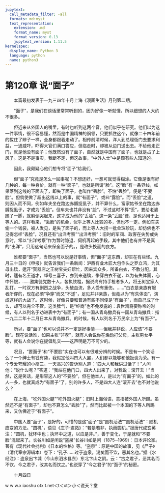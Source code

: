 ```yaml
---
jupytext:
  cell_metadata_filter: -all
  formats: md:myst
  text_representation:
    extension: .md
    format_name: myst
    format_version: 0.13
    jupytext_version: 1.11.5
kernelspec:
  display_name: Python 3
  language: python
  name: python3
---
```

# 第120章  说“面子” 

　　本篇最初发表于一九三四年十月上海《漫画生活》月刊第二期。 

　　“面子”，是我们在谈话里常常听到的，因为好像一听就懂，所以细想的人大约不很多。 

　　但近来从外国人的嘴里，有时也听到这两个音，他们似乎在研究。他们以为这一件事情，很不容易懂，然而是中国精神的纲领，只要抓住这个，就像二十四年前的拔住了辫子一样，全身都跟着走动了。相传前清时候，洋人到总理衙门去要求利益，一通威吓，吓得大官们满口答应，但临走时，却被从边门送出去。不给他走正门，就是他没有面子；他既然没有了面子，自然就是中国有了面子，也就是占了上风了。这是不是事实，我断不定，但这故事，“中外人士”中是颇有些人知道的。 

　　因此，我颇疑心他们想专将“面子”给我们。 

　　但“面子”究竟是怎么一回事呢？不想还好，一想可就觉得糊涂。它像是很有好几种的，每一种身价，就有一种“面子”，也就是所谓“脸”。这“脸”有一条界线，如果落到这线的下面去了，即失了面子，也叫作“丢脸”。不怕“丢脸”，便是“不要脸”。但倘使做了超出这线以上的事，就“有面子”，或曰“露脸”。而“丢脸”之道，则因人而不同，例如车夫坐在路边赤膊捉虱子，并不算什么，富家姑爷坐在路边赤膊捉虱子，才成为“丢脸”。但车夫也并非没有“脸”，不过这时不算“丢”，要给老婆踢了一脚，就躺倒哭起来，这才成为他的“丢脸”。这一条“丢脸”律，是也适用于上等人的。这样看来，“丢脸”的机会，似乎上等人比较的多，但也不一定。例如车夫偷一个钱袋，被人发见，是失了面子的，而上等人大捞一批金珠珍玩，却仿佛也不见得怎样“丢脸”，况且还有“出洋考察”“出洋考察”：旧时的军阀、政客在失势或失意时，常以“出洋考察”作为暂时隐退、伺机再起的手段。其中他们也有并不是真的“出洋”，只用这句话来保全面子的。，是改头换面的良方。 

　　谁都要“面子”，当然也可以说是好事情，但“面子”这东西，却实在有些怪。九月三十日的《申报》就告诉我们一条新闻：沪西有业木匠大包作头之罗立鸿，为其母出殡，邀开“贳器店之王树宝夫妇帮忙，因来宾众多，所备白衣，不敷分配。其时，适有名王道才，绰号三喜子，亦到来送殡，争穿白衣不遂，以为有失体面，心中怀恨，……邀集徒党数十人，各执铁棍，据说尚有持手枪者多人，将王树宝家人乱打。一时双方有剧烈之战争，头破血流，多人受有重伤。……”白衣是亲族有服者所穿的，现在必须“争穿”而又“不遂”，足见并非亲族，但竟以为“有失体面”，演成这样的大战了。这时候，好像只要和普通有些不同便是“有面子”，而自己成了什么，却可以完全不管。这类脾气，是“绅商”也不免发露的：袁世凯将要称帝的时候，有人以列名于劝进表中为“有面子”；有一国从青岛撤兵有一国从青岛撤兵：指一九二二年十二月日本从青岛撤兵。的时候，有人以列名于万民伞上为“有面子”。 

　　所以，要“面子”也可以说并不一定是好事情——但我并非说，人应该“不要脸”。现在说话难，如果主张“非孝”，就有人会说你在煽动打父母，主张男女平等，就有人会说你在提倡乱交——这声明是万不可少的。 

　　况且，“要面子”和“不要脸”实在也可以有很难分辨的时候。不是有一个笑话么？一个绅士有钱有势，我假定他叫四大人罢，人们都以能够和他扳谈为荣。有一个专爱夸耀的小瘪三，一天高兴的告诉别人道：“四大人和我讲过话了！”人问他：“说什么呢？”答道：“我站在他门口，四大人出来了，对我说：滚开去！”当然，这是笑话，是形容这人的“不要脸”，但在他本人，是以为“有面子”的，如此的人一多，也就真成为“有面子”了。别的许多人，不是四大人连“滚开去”也不对他说么？ 

　　在上海，“吃外国火腿”“吃外国火腿”：旧时上海俗语，意指被外国人所踢。虽然还不是“有面子”，却也不算怎么“丢脸”了，然而比起被一个本国的下等人所踢来，又仿佛近于“有面子”。 

　　中国人要“面子”，是好的，可惜的是这“面子”是“圆机活法”“圆机活法”：随机应变的方法。“圆机”，语见《庄子·盗跖》：“若是若非，执而圆机。”据唐代成玄英注：“圆机，犹环中也；执环中之道，以应是非。”，善于变化，于是就和“不要脸”混起来了。长谷川如是闲说“盗泉”长谷川如是闲（1875─1969）：日本评论家。著有《现代社会批判》《日本的性格》等。“盗泉”：原是中国的故事，见《尸子》（清代章宗源辑本）卷下：“孔子……过于盗泉，渴矣而不饮，恶其名也。”据《水经注》：盗泉出卞城（今山东泗水县东）东北卞山之阴。云：“古之君子，恶其名而不饮，今之君子，改其名而饮之。”也说穿了“今之君子”的“面子”的秘密。 

　　十月四日 

w w w.x iaoshu otx t.net＜t＜xt＞小＜说天？堂 

